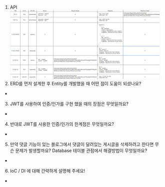 1. API
![img.png](img.png)
2. ERD를 먼저 설계한 후 Entity를 개발했을 때 어떤 점이 도움이 되셨나요?
-
3. JWT를 사용하여 인증/인가를 구현 했을 때의 장점은 무엇일까요?
-
4. 반대로 JWT를 사용한 인증/인가의 한계점은 무엇일까요?
-
5. 만약 댓글 기능이 있는 블로그에서 댓글이 달려있는 게시글을 삭제하려고 한다면 무슨 문제가 발생할까요? Database 테이블 관점에서 해결방법이 무엇일까요?
-
6. IoC / DI 에 대해 간략하게 설명해 주세요!
-